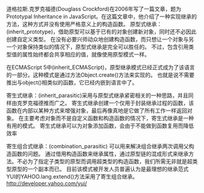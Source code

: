 道格拉斯.克罗克福德(Douglass Crockford)在2006年写了一篇文章，题为Prototypal Inheritance in JavaScript。在这篇文章中，他介绍了一种实现继承的方法，这种方式并没有使用严格意义上的构造函数。
原型式继承：(inherit_prototype)，借助原型可以基于已有的对象创建新对象，同时还不必因此创建自定义类型。
在没有必要兴师动众地创建构造函数，而只想让一个对象与另一个对象保持类似的情况下，原型式继承是完全可以胜任的。
不过，包含引用类型值的属性始终都会共享相应的值，就像使用原型模式一样。


在ECMAScript 5中(inherit_ECMAScript)，原型继承模式已经正式成为了该语言的一部分。这种模式是通过方法Object.create()方法来实现的。
也就是说不需要推出与object()相类似的函数，它已经内嵌到语言中了。


寄生式继承：(inherit_parasitic)采用与原型式继承紧密相关的一种思路，并且同样由克罗克福德推而广之。
寄生式继承创建一个仅用于封装继承过程的函数，该函数在内部以某种方式来增强对象，最后再像真地是它做了所有工作一样返回对象。
在主要考虑对象而不是自定义函数和构造函数的情况下，寄生式继承是一种有用的模式。
寄生式继承可以为对象添加函数，会由于不能做到函数复用而降低效率

寄生组合式继承：(combination_parasitic) 可以用来解决组合继承两次调用父构造函数的问题。
通过借用构造函数来继承属性，通过原型链的混成形式来继承方法。不必为了指定子类型的原型而调用超类型的构造函数，我们所需无非就是超类型原型的一个副本而已。
目前该模式被开发人员普遍认为是最理想的继承范式
YUI的YAHOO.lang.extend()方法采用了寄生组合继承。http://developer.yahoo.com/yui/